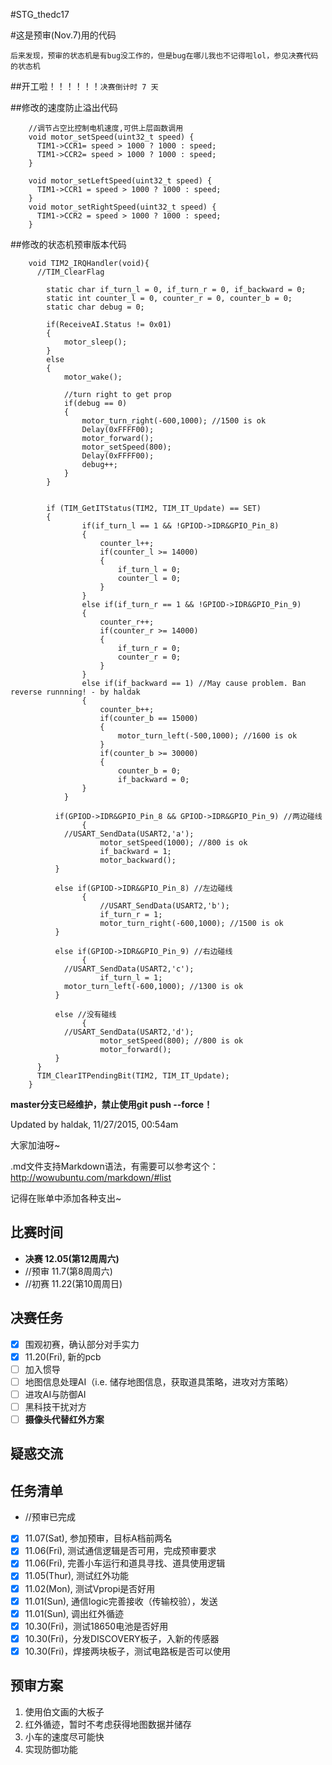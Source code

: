 ﻿#STG_thedc17

#这是预审(Nov.7)用的代码

``后来发现，预审的状态机是有bug没工作的，但是bug在哪儿我也不记得啦lol，参见决赛代码的状态机``


##开工啦！！！！！！```决赛倒计时 7 天```

##修改的速度防止溢出代码
<pre><code>    //调节占空比控制电机速度,可供上层函数调用
    void motor_setSpeed(uint32_t speed) {
      TIM1->CCR1= speed > 1000 ? 1000 : speed;
      TIM1->CCR2= speed > 1000 ? 1000 : speed;
    }
    
    void motor_setLeftSpeed(uint32_t speed) {
      TIM1->CCR1 = speed > 1000 ? 1000 : speed;
    }
    void motor_setRightSpeed(uint32_t speed) {
      TIM1->CCR2 = speed > 1000 ? 1000 : speed;
    }</code></pre>

##修改的状态机预审版本代码
<pre><code>    void TIM2_IRQHandler(void){
      //TIM_ClearFlag
        
    	static char if_turn_l = 0, if_turn_r = 0, if_backward = 0;
    	static int counter_l = 0, counter_r = 0, counter_b = 0;
    	static char debug = 0;
    	
    	if(ReceiveAI.Status != 0x01)
    	{
    		motor_sleep();
    	}
    	else
    	{
    		motor_wake();
    		
    		//turn right to get prop
    		if(debug == 0)
    		{
    			motor_turn_right(-600,1000); //1500 is ok
    			Delay(0xFFFF00);
    			motor_forward();
    			motor_setSpeed(800);
    			Delay(0xFFFF00);
    			debug++;
    		}
    	}
    
    	
    	if (TIM_GetITStatus(TIM2, TIM_IT_Update) == SET)
    	{
    			if(if_turn_l == 1 && !GPIOD->IDR&GPIO_Pin_8)
    			{
    				counter_l++;
    				if(counter_l >= 14000)
    				{
    					if_turn_l = 0;
    					counter_l = 0;
    				}
    			}
    			else if(if_turn_r == 1 && !GPIOD->IDR&GPIO_Pin_9)
    			{
    				counter_r++;
    				if(counter_r >= 14000)
    				{
    					if_turn_r = 0;
    					counter_r = 0;
    				}
    			}
    			else if(if_backward == 1) //May cause problem. Ban reverse runnning! - by haldak
    			{
    				counter_b++;
    				if(counter_b == 15000)
    				{
    					motor_turn_left(-500,1000); //1600 is ok
    				}
    				if(counter_b >= 30000)
    				{
    					counter_b = 0;
    					if_backward = 0;
    		  	}
    	  	}
    		
          if(GPIOD->IDR&GPIO_Pin_8 && GPIOD->IDR&GPIO_Pin_9) //两边碰线
    			{
            //USART_SendData(USART2,'a');
    				motor_setSpeed(1000); //800 is ok
    				if_backward = 1;
    				motor_backward();
          }
            
          else if(GPIOD->IDR&GPIO_Pin_8) //左边碰线
    			{ 
     				//USART_SendData(USART2,'b');
    				if_turn_r = 1;
    				motor_turn_right(-600,1000); //1500 is ok
          }
       
          else if(GPIOD->IDR&GPIO_Pin_9) //右边碰线
    			{ 
            //USART_SendData(USART2,'c');
    				if_turn_l = 1;
            motor_turn_left(-600,1000); //1300 is ok
          }
            
          else //没有碰线
    			{ 
            //USART_SendData(USART2,'d');
    				motor_setSpeed(800); //800 is ok
    				motor_forward();
          }
      }
      TIM_ClearITPendingBit(TIM2, TIM_IT_Update);
    }</code></pre>

**master分支已经维护，禁止使用git push --force！**

Updated by haldak, 11/27/2015, 00:54am

大家加油呀~

.md文件支持Markdown语法，有需要可以参考这个：http://wowubuntu.com/markdown/#list

记得在账单中添加各种支出~

## 比赛时间
- **决赛 12.05(第12周周六)**
- //预审 11.7(第8周周六)
- //初赛 11.22(第10周周日)

## 决赛任务
- [x] 围观初赛，确认部分对手实力
- [x] 11.20(Fri), 新的pcb
- [ ] 加入惯导
- [ ] 地图信息处理AI（i.e. 储存地图信息，获取道具策略，进攻对方策略）
- [ ] 进攻AI与防御AI
- [ ] 黑科技干扰对方
- [ ] **摄像头代替红外方案**

## 疑惑交流

## 任务清单
- //预审已完成
- [x] 11.07(Sat), 参加预审，目标A档前两名
- [x] 11.06(Fri), 测试通信逻辑是否可用，完成预审要求
- [x] 11.06(Fri), 完善小车运行和道具寻找、道具使用逻辑
- [x] 11.05(Thur), 测试红外功能
- [x] 11.02(Mon), 测试Vpropi是否好用
- [x] 11.01(Sun), 通信logic完善接收（传输校验），发送
- [x] 11.01(Sun), 调出红外循迹
- [x] 10.30(Fri)，测试18650电池是否好用
- [x] 10.30(Fri)，分发DISCOVERY板子，入新的传感器
- [x] 10.30(Fri)，焊接两块板子，测试电路板是否可以使用

## 预审方案
1. 使用伯文画的大板子
2. 红外循迹，暂时不考虑获得地图数据并储存
3. 小车的速度尽可能快
4. 实现防御功能
